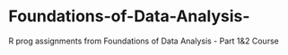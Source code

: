 # Foundations-of-Data-Analysis-
R prog assignments from Foundations of Data Analysis - Part 1&amp;2 Course
